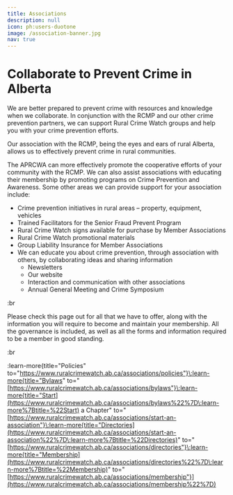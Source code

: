 ```yaml
---
title: Associations
description: null
icon: ph:users-duotone
image: /association-banner.jpg
nav: true
---
```


# Collaborate to Prevent Crime in Alberta

We are better prepared to prevent crime with resources and knowledge when we collaborate. In conjunction with the RCMP and our other crime prevention partners, we can support Rural Crime Watch groups and help you with your crime prevention efforts.

Our association with the RCMP, being the eyes and ears of rural Alberta, allows us to effectively prevent crime in rural communities.

The APRCWA can more effectively promote the cooperative efforts of your community with the RCMP. We can also assist associations with educating their membership by promoting programs on Crime Prevention and Awareness. Some other areas we can provide support for your association include:

- Crime prevention initiatives in rural areas – property, equipment, vehicles
- Trained Facilitators for the Senior Fraud Prevent Program
- Rural Crime Watch signs available for purchase by Member Associations
- Rural Crime Watch promotional materials
- Group Liability Insurance for Member Associations
- We can educate you about crime prevention, through association with others, by collaborating ideas and sharing information
  * Newsletters
  * Our website
  * Interaction and communication with other associations
  * Annual General Meeting and Crime Symposium

:br

Please check this page out for all that we have to offer, along with the information you will require to become and maintain your membership. All the governance is included, as well as all the forms and information required to be a member in good standing.

:br

:learn-more{title="Policies" to="https://www.ruralcrimewatch.ab.ca/associations/policies"}\:learn-more{title="Bylaws" to="[https://www.ruralcrimewatch.ab.ca/associations/bylaws"}\:learn-more{title="Start](https://www.ruralcrimewatch.ab.ca/associations/bylaws%22%7D\:learn-more%7Btitle=%22Start) a Chapter" to="[https://www.ruralcrimewatch.ab.ca/associations/start-an-association"}\:learn-more{title="Directories](https://www.ruralcrimewatch.ab.ca/associations/start-an-association%22%7D\:learn-more%7Btitle=%22Directories)" to="[https://www.ruralcrimewatch.ab.ca/associations/directories"}\:learn-more{title="Membership](https://www.ruralcrimewatch.ab.ca/associations/directories%22%7D\:learn-more%7Btitle=%22Membership)" to="[https://www.ruralcrimewatch.ab.ca/associations/membership"}](https://www.ruralcrimewatch.ab.ca/associations/membership%22%7D)
